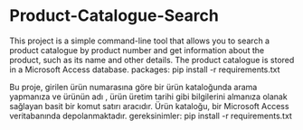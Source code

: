 # Product-Catalogue-Search
This project is a simple command-line tool that allows you to search a product catalogue by product number and get information about the product, such as its name and other details. 
The product catalogue is stored in a Microsoft Access database.
packages: pip install -r requirements.txt

Bu proje, girilen ürün numarasına göre bir ürün kataloğunda arama yapmanıza ve ürünün adı , ürün üretim tarihi  gibi bilgilerini almanıza olanak sağlayan basit bir komut satırı aracıdır. 
Ürün kataloğu, bir Microsoft Access veritabanında depolanmaktadır.
gereksinimler:  pip install -r requirements.txt
